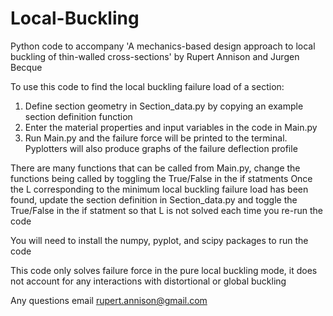 # Local-Buckling
Python code to accompany 'A mechanics-based design approach to local buckling of thin-walled cross-sections' by Rupert Annison and Jurgen Becque

To use this code to find the local buckling failure load of a section:
1. Define section geometry in Section_data.py by copying an example section definition function
2. Enter the material properties and input variables in the code in Main.py
3. Run Main.py and the failure force will be printed to the terminal. Pyplotters will also produce graphs of the failure deflection profile

There are many functions that can be called from Main.py, change the functions being called by toggling the True/False in the if statments
Once the L corresponding to the minimum local buckling failure load has been found, update the section definition in Section_data.py and toggle the True/False in the if statment so that L is not solved each time you re-run the code

You will need to install the numpy, pyplot, and scipy packages to run the code

This code only solves failure force in the pure local buckling mode, it does not account for any interactions with distortional or global buckling

Any questions email rupert.annison@gmail.com
